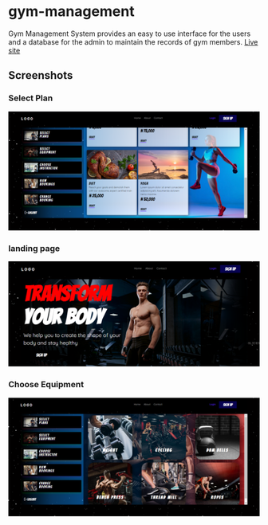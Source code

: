 # gym-management
Gym Management System provides an easy to use interface for the users and a database for the admin to maintain the records of gym members.
<a href="https://lawblazegymbookingsystem.herokuapp.com/">Live site</a>
## Screenshots
### Select Plan
![Select plan](/images/s1.png)
### landing page
![Members registration page](/images/s2.png)

### Choose Equipment
![Choose Equipment](/images/s4.png)
